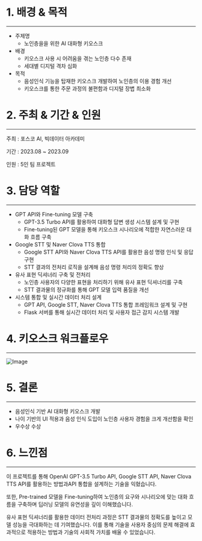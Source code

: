 # 1. 배경 & 목적
---
+ 주제명
  + 노인층을을 위한 AI 대화형 키오스크
+ 배경
  + 키오스크 사용 시 어려움을 겪는 노인층 다수 존재
  + 세대별 디지털 격차 심화
+ 목적
  + 음성인식 기능을 탑재한 키오스크 개발하여 노인층의 이용 경험 개선
  + 키오스크를 통한 주문 과정의 불편함과 디지털 장볍 최소화

# 2. 주최 & 기간 & 인원
---
주최 : 포스코 AI, 빅데이터 아카데미

기간 : 2023.08 ~ 2023.09

인원 : 5인 팀 프로젝트

# 3. 담당 역할
---
+ GPT API와 Fine-tuning 모델 구축
  + GPT-3.5 Turbo API를 활용하여 대화형 답변 생성 시스템 설계 및 구현
  + Fine-tuning된 GPT 모델을 통해 키오스크 시나리오에 적합한 자연스러운 대화 흐름 구축
+ Google STT 및 Naver Clova TTS 통합
  + Google STT API와 Naver Clova TTS API를 활용한 음성 명령 인식 및 응답 구현
  + STT 결과의 전처리 로직을 설계해 음성 명령 처리의 정확도 향상
+ 유사 표현 딕셔너리 구축 및 전처리
  + 노인층 사용자의 다양한 표현을 처리하기 위해 유사 표현 딕셔너리를 구축
  + STT 결과물의 정규화를 통해 GPT 모델 입력 품질을 개선
+ 시스템 통합 및 실시간 데이터 처리 설계
  + GPT API, Google STT, Naver Clova TTS 통합 프레임워크 설계 및 구현
  + Flask 서버를 통해 실시간 데이터 처리 및 사용자 접근 감지 시스템 개발

# 4. 키오스크 워크플로우
---
![Image](https://github.com/user-attachments/assets/3b3a7250-0243-468d-ab51-237472a41e6b)

# 5. 결론
---
+ 음성인식 기반 AI 대화형 키오스크 개발
+ 나이 기반의 UI 적용과 음성 인식 도입이 노인층 사용자 경험을 크게 개선함을 확인
+ 우수상 수상

# 6. 느낀점
---
이 프로젝트를 통해 OpenAI GPT-3.5 Turbo API, Google STT API, Naver Clova TTS API를 활용하는 방법과API 통합을 설계하는 기술을 익혔습니다. 

또한, Pre-trained 모델을 Fine-tuning하여 노인층의 요구와 시나리오에 맞는 대화 흐름을 구축하며 딥러닝 모델의 유연성을 깊이 이해했습니다. 

유사 표현 딕셔너리를 활용한 데이터 전처리 과정은 STT 결과물의 정확도를 높이고 모델 성능을 극대화하는 데 기여했습니다. 이를 통해 기술을 사용자 중심의 문제 해결에 효과적으로 적용하는 방법과 기술의 사회적 가치를 배울 수 있었습니다.


